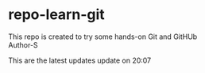 # repo-learn-git
This repo is created to try some hands-on Git and GitHUb
<br>
Author-S


This are the latest updates
update on 20:07